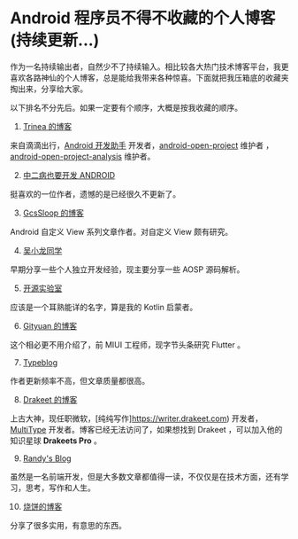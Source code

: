 # Android 程序员不得不收藏的个人博客(持续更新...)

作为一名持续输出者，自然少不了持续输入。相比较各大热门技术博客平台，我更喜欢各路神仙的个人博客，总是能给我带来各种惊喜。下面就把我压箱底的收藏夹掏出来，分享给大家。

以下排名不分先后。如果一定要有个顺序，大概是按我收藏的顺序。

1. [Trinea 的博客](https://www.trinea.cn/)

  来自滴滴出行，[Android 开发助手](https://play.google.com/store/apps/details?id=cn.trinea.android.developertools) 开发者，[android-open-project](https://github.com/Trinea/android-open-project) 维护者 ，[android-open-project-analysis](https://github.com/android-cn/android-open-project-analysis) 维护者。

2. [中二病也要开发 ANDROID](http://kaedea.com/)

  挺喜欢的一位作者，遗憾的是已经很久不更新了。

3. [GcsSloop 的博客](https://www.gcssloop.com)

  Android 自定义 View 系列文章作者。对自定义 View 颇有研究。

4. [吴小龙同学](http://wuxiaolong.me/)

  早期分享一些个人独立开发经验，现主要分享一些 AOSP 源码解析。

5. [开源实验室](https://kymjs.com/)

  应该是一个耳熟能详的名字，算是我的 Kotlin 启蒙者。

6. [Gityuan 的博客](http://gityuan.com/)

  这个相必更不用介绍了，前 MIUI 工程师，现字节头条研究 Flutter 。

7. [Typeblog](https://typeblog.net/)

  作者更新频率不高，但文章质量都很高。

8. [Drakeet 的博客](https://drakeet.me/)

  上古大神，现任职微软，[纯纯写作]https://writer.drakeet.com) 开发者，[MultiType](https://github.com/drakeet/MultiType) 开发者。博客已经无法访问了，如果想找到 Drakeet ，可以加入他的知识星球 **Drakeets Pro** 。

9. [Randy's Blog](http://lutaonan.com/)

  虽然是一名前端开发，但是大多数文章都值得一读，不仅仅是在技术方面，还有学习，思考，写作和人生。

10. [烧饼的博客](https://blog.feng.moe/)

  分享了很多实用，有意思的东西。
